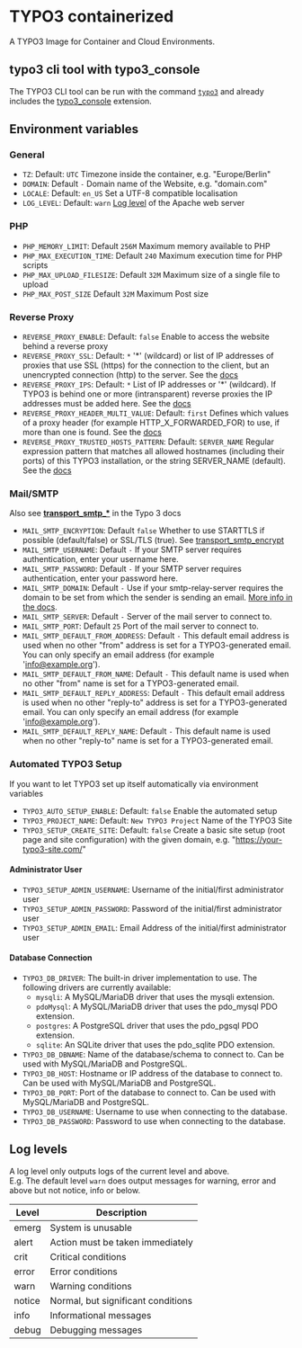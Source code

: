 # TYPO3 containerized

A TYPO3 Image for Container and Cloud Environments.

## typo3 cli tool with typo3_console 

The TYPO3 CLI tool can be run with the command [`typo3`](src/scripts/typo3) and already includes the [typo3_console](https://extensions.typo3.org/extension/typo3_console) extension.

## Environment variables

### General

- `TZ`: Default: `UTC` Timezone inside the container, e.g. "Europe/Berlin"
- `DOMAIN`: Default `-` Domain name of the Website, e.g. "domain.com"
- `LOCALE`: Default: `en_US` Set a UTF-8 compatible localisation
- `LOG_LEVEL`: Default: `warn` [Log level](#log-levels) of the Apache web server

### PHP

- `PHP_MEMORY_LIMIT`: Default `256M` Maximum memory available to PHP
- `PHP_MAX_EXECUTION_TIME`: Default `240` Maximum execution time for PHP scripts
- `PHP_MAX_UPLOAD_FILESIZE`: Default `32M` Maximum size of a single file to upload
- `PHP_MAX_POST_SIZE` Default `32M` Maximum Post size

### Reverse Proxy

- `REVERSE_PROXY_ENABLE`: Default: `false` Enable to access the website behind a reverse proxy
- `REVERSE_PROXY_SSL`: Default: `*` '*' (wildcard) or list of IP addresses of proxies that use SSL (https) for the connection to the client, but an unencrypted connection (http) to the server. See the [docs](https://docs.typo3.org/m/typo3/reference-coreapi/main/en-us/Configuration/Typo3ConfVars/SYS.html#confval-globals-typo3-conf-vars-sys-reverseproxyssl)
- `REVERSE_PROXY_IPS`: Default: `*` List of IP addresses or '*' (wildcard). If TYPO3 is behind one or more (intransparent) reverse proxies the IP addresses must be added here. See the [docs](https://docs.typo3.org/m/typo3/reference-coreapi/main/en-us/Configuration/Typo3ConfVars/SYS.html#confval-globals-typo3-conf-vars-sys-reverseproxyip)
- `REVERSE_PROXY_HEADER_MULTI_VALUE`: Default: `first` Defines which values of a proxy header (for example HTTP_X_FORWARDED_FOR) to use, if more than one is found. See the [docs](https://docs.typo3.org/m/typo3/reference-coreapi/main/en-us/Configuration/Typo3ConfVars/SYS.html#confval-globals-typo3-conf-vars-sys-reverseproxyheadermultivalue)
- `REVERSE_PROXY_TRUSTED_HOSTS_PATTERN`: Default: `SERVER_NAME` Regular expression pattern that matches all allowed hostnames (including their ports) of this TYPO3 installation, or the string SERVER_NAME (default). See the [docs](https://docs.typo3.org/m/typo3/reference-coreapi/main/en-us/Configuration/Typo3ConfVars/SYS.html#confval-globals-typo3-conf-vars-sys-trustedhostspattern)

### Mail/SMTP

Also see **[transport_smtp_*](https://docs.typo3.org/m/typo3/reference-coreapi/main/en-us/Configuration/Typo3ConfVars/MAIL.html#confval-globals-typo3-conf-vars-mail-transport-smtp)** in the Typo 3 docs

- `MAIL_SMTP_ENCRYPTION`: Default `false` Whether to use STARTTLS if possible (default/false) or SSL/TLS (true).
  See [transport_smtp_encrypt](https://docs.typo3.org/m/typo3/reference-coreapi/main/en-us/Configuration/Typo3ConfVars/MAIL.html#confval-globals-typo3-conf-vars-mail-transport-smtp-encrypt)
- `MAIL_SMTP_USERNAME`: Default `-` If your SMTP server requires authentication, enter your username here.
- `MAIL_SMTP_PASSWORD`: Default `-` If your SMTP server requires authentication, enter your password here.
- `MAIL_SMTP_DOMAIN`: Default `-` Use if your smtp-relay-server requires the domain to be set from which the sender is
  sending an
  email. [More info in the docs](https://docs.typo3.org/m/typo3/reference-coreapi/main/en-us/Configuration/Typo3ConfVars/MAIL.html#confval-globals-typo3-conf-vars-mail-transport-smtp-domain).
- `MAIL_SMTP_SERVER`: Default `-` Server of the mail server to connect to.
- `MAIL_SMTP_PORT`: Default `25` Port of the mail server to connect to.
- `MAIL_SMTP_DEFAULT_FROM_ADDRESS`: Default `-` This default email address is used when no other "from" address is set
  for a TYPO3-generated email. You can only specify an email address (for example 'info@example.org').
- `MAIL_SMTP_DEFAULT_FROM_NAME`: Default `-` This default name is used when no other "from" name is set for a
  TYPO3-generated email.
- `MAIL_SMTP_DEFAULT_REPLY_ADDRESS`: Default `-` This default email address is used when no other "reply-to" address is
  set for a TYPO3-generated email. You can only specify an email address (for example 'info@example.org').
- `MAIL_SMTP_DEFAULT_REPLY_NAME`: Default `-` This default name is used when no other "reply-to" name is set for a
  TYPO3-generated email.

### Automated TYPO3 Setup

If you want to let TYPO3 set up itself automatically via environment variables

- `TYPO3_AUTO_SETUP_ENABLE`: Default: `false` Enable the automated setup
- `TYPO3_PROJECT_NAME`: Default: `New TYPO3 Project` Name of the TYPO3 Site
- `TYPO3_SETUP_CREATE_SITE`: Default: `false` Create a basic site setup (root page and site configuration) with the given domain, e.g. "https://your-typo3-site.com/"

#### Administrator User

- `TYPO3_SETUP_ADMIN_USERNAME`: Username of the initial/first administrator user
- `TYPO3_SETUP_ADMIN_PASSWORD`: Password of the initial/first administrator user
- `TYPO3_SETUP_ADMIN_EMAIL`: Email Address of the initial/first administrator user

#### Database Connection

- `TYPO3_DB_DRIVER`: The built-in driver implementation to use. The following drivers are currently available:
  - `mysqli`: A MySQL/MariaDB driver that uses the mysqli extension.
  - `pdoMysql`: A MySQL/MariaDB driver that uses the pdo_mysql PDO extension.
  - `postgres`: A PostgreSQL driver that uses the pdo_pgsql PDO extension.
  - `sqlite`: An SQLite driver that uses the pdo_sqlite PDO extension.
- `TYPO3_DB_DBNAME`: Name of the database/schema to connect to. Can be used with MySQL/MariaDB and PostgreSQL.
- `TYPO3_DB_HOST`: Hostname or IP address of the database to connect to. Can be used with MySQL/MariaDB and PostgreSQL.
- `TYPO3_DB_PORT`: Port of the database to connect to. Can be used with MySQL/MariaDB and PostgreSQL.
- `TYPO3_DB_USERNAME`: Username to use when connecting to the database.
- `TYPO3_DB_PASSWORD`: Password to use when connecting to the database.

## Log levels

A log level only outputs logs of the current level and above.  
E.g. The default level `warn` does output messages for warning, error and above but not notice, info or below.

| Level  | Description                        |
|--------|------------------------------------|
| emerg  | System is unusable                 |
| alert  | Action must be taken immediately   |
| crit   | Critical conditions                |
| error  | Error conditions                   |
| warn   | Warning conditions                 |
| notice | Normal, but significant conditions |
| info   | Informational messages             |
| debug  | Debugging messages                 |
